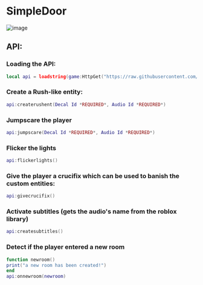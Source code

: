 # SimpleDoor
![image](https://user-images.githubusercontent.com/118437098/220928895-295eb391-a7d1-4c2e-bc6b-1385999be45b.png)
## API: 
### Loading the API:
```lua
local api = loadstring(game:HttpGet("https://raw.githubusercontent.com/Alexplayrus2/SimpleDoor/main/main.lua", true))()
```
### Create a Rush-like entity:
```lua
api:createrushent(Decal Id *REQUIRED*, Audio Id *REQUIRED*)
```
### Jumpscare the player
```lua
api:jumpscare(Decal Id *REQUIRED*, Audio Id *REQUIRED*)
```
### Flicker the lights
```lua
api:flickerlights()
```
### Give the player a crucifix which can be used to banish the custom entities:
```lua
api:givecrucifix()
```
### Activate subtitles (gets the audio's name from the roblox library)
```lua
api:createsubtitles()
```
### Detect if the player entered a new room
```lua
function newroom()
print("a new room has been created!")
end
api:onnewroom(newroom)
```

